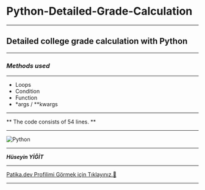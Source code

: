 # Python-Detailed-Grade-Calculation

---

## Detailed college grade calculation with Python

---
### ***Methods used***
---
- Loops
- Condition
- Function
- *args / **kwargs

---

** The code consists of 54 lines. **

---

![Python](https://play-lh.googleusercontent.com/8_Te6J9NEOkPb-QtJaG1vKlooZHj5q91Izh4dTzgwMOSOzO82zoLL5oiEn3z4xeNLgw=w240-h480-rw)

---

***Hüseyin YİĞİT***

---

[Patika.dev Profilimi Görmek için Tıklayınız.👀](https://app.patika.dev/ruzgiiar)

---
